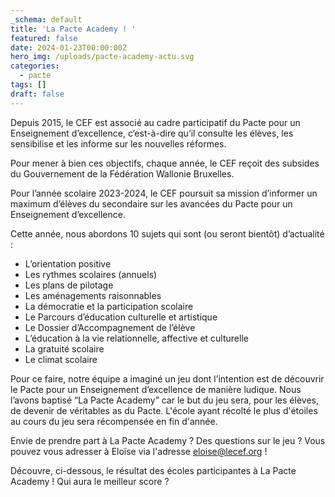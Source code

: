 ```yaml
---
_schema: default
title: 'La Pacte Academy ! '
featured: false
date: 2024-01-23T00:00:00Z
hero_img: /uploads/pacte-academy-actu.svg
categories:
  - pacte
tags: []
draft: false
---
```

Depuis 2015, le CEF est associé au cadre participatif du Pacte pour un Enseignement d’excellence, c’est-à-dire qu’il consulte les élèves, les sensibilise et les informe sur les nouvelles réformes.

Pour mener à bien ces objectifs, chaque année, le CEF reçoit des subsides du Gouvernement de la Fédération Wallonie Bruxelles.

Pour l’année scolaire 2023-2024, le CEF poursuit sa mission d’informer un maximum d’élèves du secondaire sur les avancées du Pacte pour un Enseignement d’excellence.

Cette année, nous abordons 10 sujets qui sont (ou seront bientôt) d’actualité :

* L’orientation positive
* Les rythmes scolaires (annuels)
* Les plans de pilotage
* Les aménagements raisonnables
* La démocratie et la participation scolaire
* Le Parcours d’éducation culturelle et artistique
* Le Dossier d’Accompagnement de l’élève
* L’éducation à la vie relationnelle, affective et culturelle
* La gratuité scolaire
* Le climat scolaire&nbsp;

Pour ce faire, notre équipe a imaginé un jeu dont l’intention est de découvrir le Pacte pour un Enseignement d’excellence de manière ludique. Nous l’avons baptisé “La Pacte Academy” car le but du jeu sera, pour les élèves, de devenir de véritables as du Pacte. L'école ayant récolté le plus d'étoiles au cours du jeu sera récompensée en fin d'année.&nbsp;

Envie de prendre part à La Pacte Academy ? Des questions sur le jeu ? Vous pouvez vous adresser à Eloïse via l'adresse [eloise@lecef.org](mailto:eloise@lecef.org) !

Découvre, ci-dessous, le résultat des écoles participantes à La Pacte Academy ! Qui aura le meilleur score ?